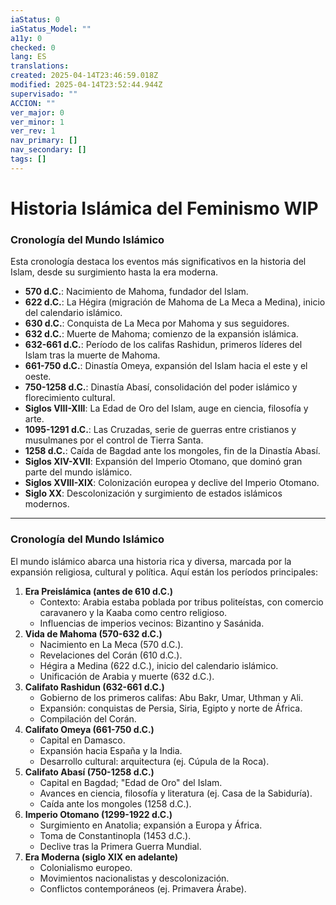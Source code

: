 ```yaml
---
iaStatus: 0
iaStatus_Model: ""
a11y: 0
checked: 0
lang: ES
translations: 
created: 2025-04-14T23:46:59.018Z
modified: 2025-04-14T23:52:44.944Z
supervisado: ""
ACCION: ""
ver_major: 0
ver_minor: 1
ver_rev: 1
nav_primary: []
nav_secondary: []
tags: []
---
```

# Historia Islámica del Feminismo WIP

### **Cronología del Mundo Islámico**

Esta cronología destaca los eventos más significativos en la historia del Islam, desde su surgimiento hasta la era moderna.

- **570 d.C.**: Nacimiento de Mahoma, fundador del Islam.
- **622 d.C.**: La Hégira (migración de Mahoma de La Meca a Medina), inicio del calendario islámico.
- **630 d.C.**: Conquista de La Meca por Mahoma y sus seguidores.
- **632 d.C.**: Muerte de Mahoma; comienzo de la expansión islámica.
- **632-661 d.C.**: Período de los califas Rashidun, primeros líderes del Islam tras la muerte de Mahoma.
- **661-750 d.C.**: Dinastía Omeya, expansión del Islam hacia el este y el oeste.
- **750-1258 d.C.**: Dinastía Abasí, consolidación del poder islámico y florecimiento cultural.
- **Siglos VIII-XIII**: La Edad de Oro del Islam, auge en ciencia, filosofía y arte.
- **1095-1291 d.C.**: Las Cruzadas, serie de guerras entre cristianos y musulmanes por el control de Tierra Santa.
- **1258 d.C.**: Caída de Bagdad ante los mongoles, fin de la Dinastía Abasí.
- **Siglos XIV-XVII**: Expansión del Imperio Otomano, que dominó gran parte del mundo islámico.
- **Siglos XVIII-XIX**: Colonización europea y declive del Imperio Otomano.
- **Siglo XX**: Descolonización y surgimiento de estados islámicos modernos.

---

### **Cronología del Mundo Islámico**

El mundo islámico abarca una historia rica y diversa, marcada por la expansión religiosa, cultural y política. Aquí están los períodos principales:

1. **Era Preislámica (antes de 610 d.C.)**
    - Contexto: Arabia estaba poblada por tribus politeístas, con comercio caravanero y la Kaaba como centro religioso.
    - Influencias de imperios vecinos: Bizantino y Sasánida.
2. **Vida de Mahoma (570-632 d.C.)**
    - Nacimiento en La Meca (570 d.C.).
    - Revelaciones del Corán (610 d.C.).
    - Hégira a Medina (622 d.C.), inicio del calendario islámico.
    - Unificación de Arabia y muerte (632 d.C.).
3. **Califato Rashidun (632-661 d.C.)**
    - Gobierno de los primeros califas: Abu Bakr, Umar, Uthman y Ali.
    - Expansión: conquistas de Persia, Siria, Egipto y norte de África.
    - Compilación del Corán.
4. **Califato Omeya (661-750 d.C.)**
    - Capital en Damasco.
    - Expansión hacia España y la India.
    - Desarrollo cultural: arquitectura (ej. Cúpula de la Roca).
5. **Califato Abasí (750-1258 d.C.)**
    - Capital en Bagdad; "Edad de Oro" del Islam.
    - Avances en ciencia, filosofía y literatura (ej. Casa de la Sabiduría).
    - Caída ante los mongoles (1258 d.C.).
6. **Imperio Otomano (1299-1922 d.C.)**
    - Surgimiento en Anatolia; expansión a Europa y África.
    - Toma de Constantinopla (1453 d.C.).
    - Declive tras la Primera Guerra Mundial.
7. **Era Moderna (siglo XIX en adelante)**
    - Colonialismo europeo.
    - Movimientos nacionalistas y descolonización.
    - Conflictos contemporáneos (ej. Primavera Árabe).